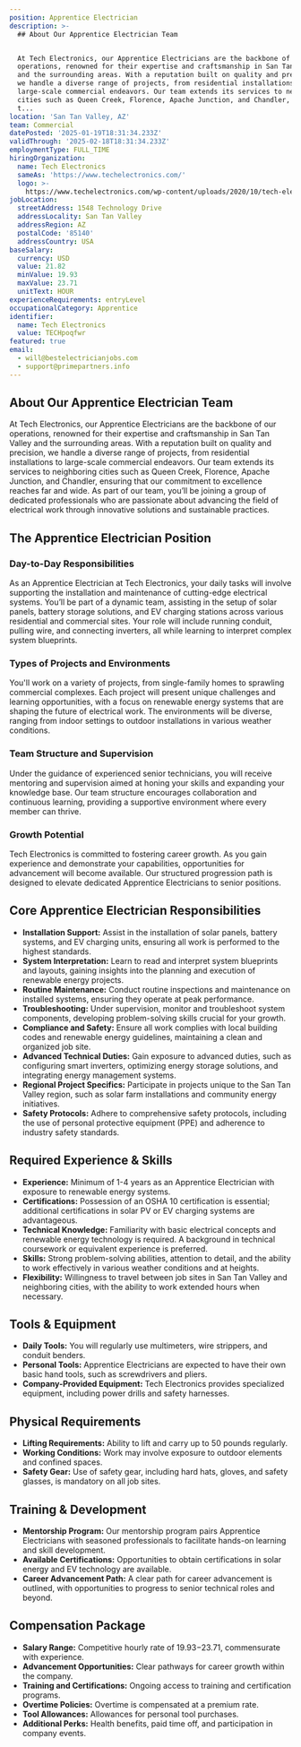```yaml
---
position: Apprentice Electrician
description: >-
  ## About Our Apprentice Electrician Team


  At Tech Electronics, our Apprentice Electricians are the backbone of our
  operations, renowned for their expertise and craftsmanship in San Tan Valley
  and the surrounding areas. With a reputation built on quality and precision,
  we handle a diverse range of projects, from residential installations to
  large-scale commercial endeavors. Our team extends its services to neighboring
  cities such as Queen Creek, Florence, Apache Junction, and Chandler, ensuring
  t...
location: 'San Tan Valley, AZ'
team: Commercial
datePosted: '2025-01-19T18:31:34.233Z'
validThrough: '2025-02-18T18:31:34.233Z'
employmentType: FULL_TIME
hiringOrganization:
  name: Tech Electronics
  sameAs: 'https://www.techelectronics.com/'
  logo: >-
    https://www.techelectronics.com/wp-content/uploads/2020/10/tech-electronics-logo.png
jobLocation:
  streetAddress: 1548 Technology Drive
  addressLocality: San Tan Valley
  addressRegion: AZ
  postalCode: '85140'
  addressCountry: USA
baseSalary:
  currency: USD
  value: 21.82
  minValue: 19.93
  maxValue: 23.71
  unitText: HOUR
experienceRequirements: entryLevel
occupationalCategory: Apprentice
identifier:
  name: Tech Electronics
  value: TECHpoqfwr
featured: true
email:
  - will@bestelectricianjobs.com
  - support@primepartners.info
---
```




## About Our Apprentice Electrician Team

At Tech Electronics, our Apprentice Electricians are the backbone of our operations, renowned for their expertise and craftsmanship in San Tan Valley and the surrounding areas. With a reputation built on quality and precision, we handle a diverse range of projects, from residential installations to large-scale commercial endeavors. Our team extends its services to neighboring cities such as Queen Creek, Florence, Apache Junction, and Chandler, ensuring that our commitment to excellence reaches far and wide. As part of our team, you’ll be joining a group of dedicated professionals who are passionate about advancing the field of electrical work through innovative solutions and sustainable practices.

## The Apprentice Electrician Position

### Day-to-Day Responsibilities

As an Apprentice Electrician at Tech Electronics, your daily tasks will involve supporting the installation and maintenance of cutting-edge electrical systems. You’ll be part of a dynamic team, assisting in the setup of solar panels, battery storage solutions, and EV charging stations across various residential and commercial sites. Your role will include running conduit, pulling wire, and connecting inverters, all while learning to interpret complex system blueprints.

### Types of Projects and Environments

You'll work on a variety of projects, from single-family homes to sprawling commercial complexes. Each project will present unique challenges and learning opportunities, with a focus on renewable energy systems that are shaping the future of electrical work. The environments will be diverse, ranging from indoor settings to outdoor installations in various weather conditions.

### Team Structure and Supervision

Under the guidance of experienced senior technicians, you will receive mentoring and supervision aimed at honing your skills and expanding your knowledge base. Our team structure encourages collaboration and continuous learning, providing a supportive environment where every member can thrive.

### Growth Potential

Tech Electronics is committed to fostering career growth. As you gain experience and demonstrate your capabilities, opportunities for advancement will become available. Our structured progression path is designed to elevate dedicated Apprentice Electricians to senior positions.

## Core Apprentice Electrician Responsibilities

- **Installation Support:** Assist in the installation of solar panels, battery systems, and EV charging units, ensuring all work is performed to the highest standards.
- **System Interpretation:** Learn to read and interpret system blueprints and layouts, gaining insights into the planning and execution of renewable energy projects.
- **Routine Maintenance:** Conduct routine inspections and maintenance on installed systems, ensuring they operate at peak performance.
- **Troubleshooting:** Under supervision, monitor and troubleshoot system components, developing problem-solving skills crucial for your growth.
- **Compliance and Safety:** Ensure all work complies with local building codes and renewable energy guidelines, maintaining a clean and organized job site.
- **Advanced Technical Duties:** Gain exposure to advanced duties, such as configuring smart inverters, optimizing energy storage solutions, and integrating energy management systems.
- **Regional Project Specifics:** Participate in projects unique to the San Tan Valley region, such as solar farm installations and community energy initiatives.
- **Safety Protocols:** Adhere to comprehensive safety protocols, including the use of personal protective equipment (PPE) and adherence to industry safety standards.

## Required Experience & Skills

- **Experience:** Minimum of 1-4 years as an Apprentice Electrician with exposure to renewable energy systems.
- **Certifications:** Possession of an OSHA 10 certification is essential; additional certifications in solar PV or EV charging systems are advantageous.
- **Technical Knowledge:** Familiarity with basic electrical concepts and renewable energy technology is required. A background in technical coursework or equivalent experience is preferred.
- **Skills:** Strong problem-solving abilities, attention to detail, and the ability to work effectively in various weather conditions and at heights.
- **Flexibility:** Willingness to travel between job sites in San Tan Valley and neighboring cities, with the ability to work extended hours when necessary.

## Tools & Equipment

- **Daily Tools:** You will regularly use multimeters, wire strippers, and conduit benders.
- **Personal Tools:** Apprentice Electricians are expected to have their own basic hand tools, such as screwdrivers and pliers.
- **Company-Provided Equipment:** Tech Electronics provides specialized equipment, including power drills and safety harnesses.

## Physical Requirements

- **Lifting Requirements:** Ability to lift and carry up to 50 pounds regularly.
- **Working Conditions:** Work may involve exposure to outdoor elements and confined spaces.
- **Safety Gear:** Use of safety gear, including hard hats, gloves, and safety glasses, is mandatory on all job sites.

## Training & Development

- **Mentorship Program:** Our mentorship program pairs Apprentice Electricians with seasoned professionals to facilitate hands-on learning and skill development.
- **Available Certifications:** Opportunities to obtain certifications in solar energy and EV technology are available.
- **Career Advancement Path:** A clear path for career advancement is outlined, with opportunities to progress to senior technical roles and beyond.

## Compensation Package

- **Salary Range:** Competitive hourly rate of $19.93-$23.71, commensurate with experience.
- **Advancement Opportunities:** Clear pathways for career growth within the company.
- **Training and Certifications:** Ongoing access to training and certification programs.
- **Overtime Policies:** Overtime is compensated at a premium rate.
- **Tool Allowances:** Allowances for personal tool purchases.
- **Additional Perks:** Health benefits, paid time off, and participation in company events.